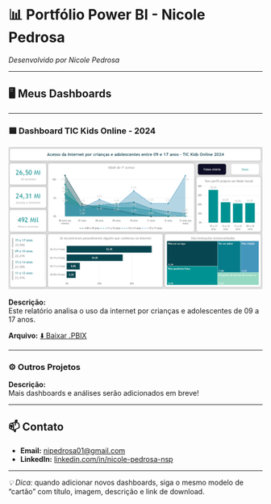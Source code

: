 # 📊 Portfólio Power BI - Nicole Pedrosa

*Desenvolvido por Nicole Pedrosa*

---

## 🖥 Meus Dashboards

---

### 🟦 Dashboard TIC Kids Online - 2024
![Dashboard TIC Kids Online](1.png)

**Descrição:**  
Este relatório analisa o uso da internet por crianças e adolescentes de 09 a 17 anos.

**Arquivo:** [⬇️ Baixar .PBIX](TIC%20Kids%20Online%202024.pbix)

---

### ⚙️ Outros Projetos
**Descrição:**  
Mais dashboards e análises serão adicionados em breve!

---

## 📫 Contato

- **Email:** [nipedrosa01@gmail.com](mailto:nipedrosa01@gmail.com)  
- **LinkedIn:** [linkedin.com/in/nicole-pedrosa-nsp](https://linkedin.com/in/nicole-pedrosa-nsp)

---

*💡 Dica:* quando adicionar novos dashboards, siga o mesmo modelo de “cartão” com título, imagem, descrição e link de download.
